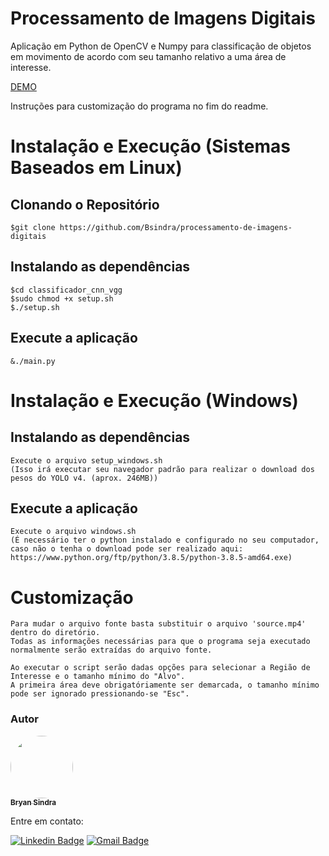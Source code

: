 # Processamento de Imagens Digitais
Aplicação em Python de OpenCV e Numpy para classificação de objetos em movimento de acordo com seu tamanho relativo a uma área de interesse.

[DEMO](https://youtu.be/dXddP89l0EI)

Instruções para customização do programa no fim do readme.

# Instalação e Execução (Sistemas Baseados em Linux)

## Clonando o Repositório
  
    $git clone https://github.com/Bsindra/processamento-de-imagens-digitais
  
## Instalando as dependências

    $cd classificador_cnn_vgg
    $sudo chmod +x setup.sh
    $./setup.sh
    
## Execute a aplicação

    &./main.py
    
# Instalação e Execução (Windows)

## Instalando as dependências

    Execute o arquivo setup_windows.sh
    (Isso irá executar seu navegador padrão para realizar o download dos pesos do YOLO v4. (aprox. 246MB))
    
## Execute a aplicação
  
    Execute o arquivo windows.sh
    (É necessário ter o python instalado e configurado no seu computador, 
    caso não o tenha o download pode ser realizado aqui: https://www.python.org/ftp/python/3.8.5/python-3.8.5-amd64.exe)
    
# Customização

    Para mudar o arquivo fonte basta substituir o arquivo 'source.mp4' dentro do diretório.
    Todas as informações necessárias para que o programa seja executado normalmente serão extraídas do arquivo fonte.
    
    Ao executar o script serão dadas opções para selecionar a Região de Interesse e o tamanho mínimo do "Alvo".
    A primeira área deve obrigatóriamente ser demarcada, o tamanho mínimo pode ser ignorado pressionando-se "Esc".
    
    
### Autor

 <a href="https://github.com/Bsindra">
 <img style="border-radius: 50%;" src="https://avatars.githubusercontent.com/u/78266135?s=460&u=467052ab9311be4a9b3a0aca9cfde718318c4cbe&v=4" width="100px;" alt=""/><br />
 <sub><b>Bryan Sindra </b></sub></a> <a href="https://github.com/Bsindra" title="GitHub"></a>


Entre em contato:

[![Linkedin Badge](https://img.shields.io/badge/-Bryan-blue?style=flat-square&logo=Linkedin&logoColor=white&link=https://www.linkedin.com/in/bryan-sindra/)](https://www.linkedin.com/in/bryan-sindra/) 
[![Gmail Badge](https://img.shields.io/badge/-bsindra98@gmail.com-c14438?style=flat-square&logo=Gmail&logoColor=white&link=mailto:bsindra98@gmail.com)](mailto:bsindra98@gmail.com)
